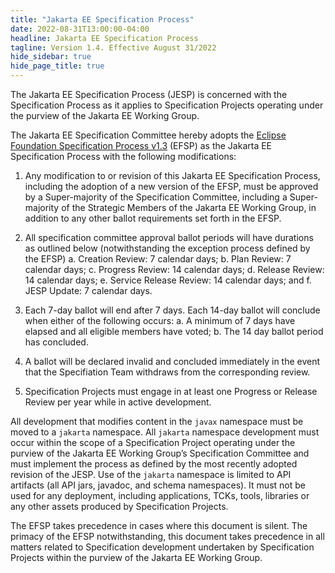 ```yaml
---
title: "Jakarta EE Specification Process"
date: 2022-08-31T13:00:00-04:00
headline: Jakarta EE Specification Process
tagline: Version 1.4. Effective August 31/2022
hide_sidebar: true
hide_page_title: true
---
```


The Jakarta EE Specification Process (JESP) is concerned with the Specification Process as it applies to Specification Projects operating under the purview of the Jakarta EE Working Group. 

The Jakarta EE Specification Committee hereby adopts the [Eclipse Foundation Specification Process v1.3](https://www.eclipse.org/projects/efsp?version=1.3) (EFSP) as the Jakarta EE Specification Process with the following modifications:

1. Any modification to or revision of this Jakarta EE Specification Process, including the adoption of a new version of the EFSP, must be approved by a Super-majority of the Specification Committee, including a Super-majority of the Strategic Members of the Jakarta EE Working Group, in addition to any other ballot requirements set forth in the EFSP.
2. All specification committee approval ballot periods will have durations as outlined below (notwithstanding the exception process defined by the EFSP)
  a. Creation Review: 7 calendar days;
  b. Plan Review:  7 calendar days;
  c. Progress Review: 14 calendar days;
  d. Release Review: 14 calendar days;
  e. Service Release Review: 14 calendar days; and
  f. JESP Update: 7 calendar days.
3. Each 7-day ballot will end after 7 days. Each 14-day ballot will conclude when either of the following occurs:
  a. A minimum of 7 days have elapsed and all eligible members have voted;
  b. The 14 day ballot period has concluded.

4. A ballot will be declared invalid and concluded immediately in the event that the Specifiation Team withdraws from the corresponding review.
5. Specification Projects must engage in at least one Progress or Release Review  per year while in active development.

All development that modifies content in the `javax` namespace must be moved to a `jakarta` namespace. All `jakarta` namespace development must occur within the scope of a Specification Project operating under the purview of the Jakarta EE Working Group’s Specification Committee and must implement the process as defined by the most recently adopted revision of the JESP.
Use of the `jakarta` namespace is limited to API artifacts (all API jars, javadoc, and schema namespaces).
It must not be used for any deployment, including applications, TCKs, tools, libraries or any other assets produced by Specification Projects.

The EFSP takes precedence in cases where this document is silent. The primacy of the EFSP notwithstanding, this document takes precedence in all matters related to Specification development undertaken by Specification Projects within the purview of the Jakarta EE Working Group.
